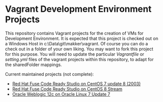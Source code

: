 # Vagrant Development Environment Projects 
This repository contains Vagrant projects for the creation of VMs for Development Environment.
It is expected that this project is checked out on a Windows Host in c:\Data\git\makker\vagrant. 
Of course you can do a check out in a folder of your own liking. You may want to fork this project for this purpose.  You will need to update the particular _Vagrantfile_ or _setting.yml_ files of the vagrant projects within this repository, to adapt for the sharedFolder mappings.

Current maintained projects (not complete):
+ [Red Hat Fuse Code Ready Studio on CentOS 7 update 8 (2003)](co78_rh_fuse/README.md)
+ [Red Hat Fuse Code Ready Studio on CentOS 8 Stream](co8_rh_fuse/README.md)
+ [Oracle Weblogic 12c on Oracle Linux 7 Update 7](ol77_wls12c/README.md)

